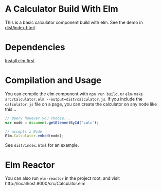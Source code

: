 # A Calculator Build With Elm

This is a basic calculator component build with elm.  See the demo in [dist/index.html](http://htmlpreview.github.io/?https://github.com/dgendill/calculator-in-elm-lang/blob/master/dist/index.html).

# Dependencies

[Install elm first](https://guide.elm-lang.org/install.html)

# Compilation and Usage

You can compile the elm component with `npm run build`, or `elm-make src/Calculator.elm --output=dist/calculator.js`.  If you include the `calculator.js` file on a page, you can create the
calculator on any node like this...

```javascript
// Query however you choose...
var node = document.getElementById('calc');

// accepts a Node
Elm.Calculator.embed(node);
```
See `dist/index.html` for an example.

# Elm Reactor

You can also run `elm-reactor` in the project root, and visit http://localhost:8000/src/Calculator.elm
